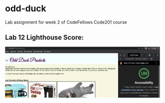 # odd-duck

Lab assignment for week 2 of CodeFellows Code201 course

## Lab 12 Lighthouse Score:

![A screenshot of the accessibility score from Lighthouse](img/ScreenshotLighthouse2023-11-08.jpg)
